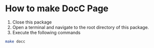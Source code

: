 # How to make DocC Page

1. Close this package
2. Open a terminal and navigate to the root directory of this package.
3. Execute the following commands
``` zsh
make docc
```
